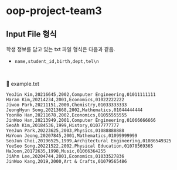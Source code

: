 # oop-project-team3

## Input File 형식

학생 정보를 담고 있는 txt 파일 형식은 다음과 같음.

-   `name,student_id,birth,dept,tel\n`

<br>

🔽 example.txt
  ```
  YeoJin Kim,20216645,2002,Computer Engineering,01011111111
  Haram Kim,20214234,2001,Economics,01022222222
  Jiwoo Park,20211151,2000,Chemistry,01033333333
  JeongHyun Song,20213668,2002,Mathematics,01044444444
  YoonHo Han,20211678,2002,Economics,01055555555
  JinWoo Han,20213949,2001,Computer Engineering,01066666666
  SeoAh Kim,20184536,1999,History,01077777777
  YeeJun Park,20223625,2003,Physics,01088888888
  HaYoon Jeong,20207845,2001,Mathematics,01099999999
  SeoJun Choi,20196525,1999,Architectural Engineering,01086549325
  YeeSeo Song,20221522,2002,Physical Education,01078569365
  HaJoon,20172635,1998,Music,01066364255
  JiAhn Lee,20204744,2001,Economics,01033527836
  JinWoo Kang,2019,2000,Art & Crafts,01079565486

  ```
